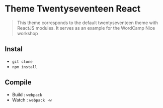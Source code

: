 # Theme Twentyseventeen React

> This theme corresponds to the default twentyseventeen theme with ReactJS modules. It serves as an example for the WordCamp Nice workshop

## Instal

-   `git clone`
-   `npm install`

## Compile

-   Build : `webpack`
-   Watch : `webpack -w`
